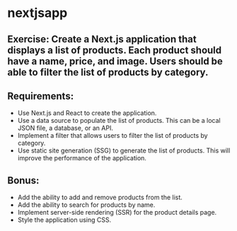 # nextjsapp

## Exercise: Create a Next.js application that displays a list of products. Each product should have a name, price, and image. Users should be able to filter the list of products by category.

## Requirements:

* Use Next.js and React to create the application.
* Use a data source to populate the list of products. This can be a local JSON file, a database, or an API.
* Implement a filter that allows users to filter the list of products by category.
* Use static site generation (SSG) to generate the list of products. This will improve the performance of the application.

## Bonus:

* Add the ability to add and remove products from the list.
* Add the ability to search for products by name.
* Implement server-side rendering (SSR) for the product details page.
* Style the application using CSS.
